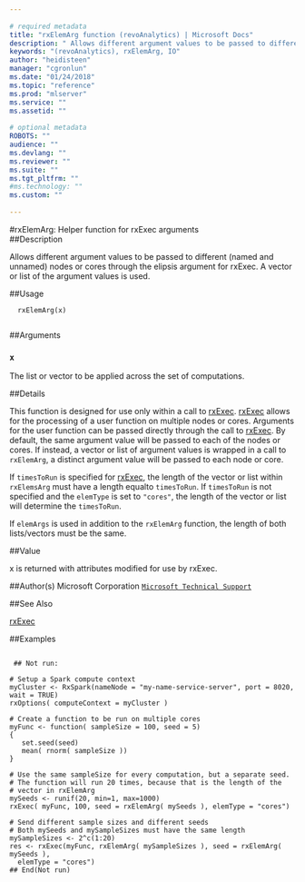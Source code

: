 ```yaml
--- 
 
# required metadata 
title: "rxElemArg function (revoAnalytics) | Microsoft Docs" 
description: " Allows different argument values to be passed to different (named and unnamed) nodes or cores through the elipsis argument for rxExec. A vector or list of the argument values is used. " 
keywords: "(revoAnalytics), rxElemArg, IO" 
author: "heidisteen" 
manager: "cgronlun" 
ms.date: "01/24/2018" 
ms.topic: "reference" 
ms.prod: "mlserver" 
ms.service: "" 
ms.assetid: "" 
 
# optional metadata 
ROBOTS: "" 
audience: "" 
ms.devlang: "" 
ms.reviewer: "" 
ms.suite: "" 
ms.tgt_pltfrm: "" 
#ms.technology: "" 
ms.custom: "" 
 
--- 
```

 
 
 #rxElemArg:  Helper function for rxExec arguments  
 ##Description
 
Allows different argument values to be passed to different (named and unnamed) nodes or cores through
the elipsis argument for rxExec. A vector or list of the argument values is used.
 
 
 
 ##Usage

```   
  rxElemArg(x)
 
```
 
 
 ##Arguments

   
  
 ### `x`
 The list or vector to be applied across the set of computations. 
  
 
 
 
 ##Details
 
This function is designed for use only within a call to [rxExec](rxExec.md).  [rxExec](rxExec.md)
allows for the processing of a user function on multiple nodes or cores.  Arguments
for the user function can be passed directly through the call to [rxExec](rxExec.md).  By default,
the same argument value will be passed to each of the nodes or cores.  If instead, 
a vector or list of argument values is wrapped in a call to `rxElemArg`, 
a distinct argument value will be passed to each node or core.  

If `timesToRun` is specified for [rxExec](rxExec.md), the length of the vector or 
list within `rxElemsArg` must have a length equalto `timesToRun`. If `timesToRun` 
is not specified and the `elemType` is set to `"cores"`, the length of the vector 
or list will determine the `timesToRun`. 

If `elemArgs` is used in addition to the `rxElemArg` function, the length of both
lists/vectors must be the same.
 
 
 ##Value
 
x is returned with attributes modified for use by rxExec.
 
 ##Author(s)
 Microsoft Corporation [`Microsoft Technical Support`](https://go.microsoft.com/fwlink/?LinkID=698556&clcid=0x409)
 
 
 ##See Also
 
[rxExec](rxExec.md)
   
 
 ##Examples

 ```
   
  ## Not run:
 
# Setup a Spark compute context
myCluster <- RxSpark(nameNode = "my-name-service-server", port = 8020, wait = TRUE)
rxOptions( computeContext = myCluster )

# Create a function to be run on multiple cores
myFunc <- function( sampleSize = 100, seed = 5)
{
	set.seed(seed)
	mean( rnorm( sampleSize ))
}	

# Use the same sampleSize for every computation, but a separate seed.
# The function will run 20 times, because that is the length of the
# vector in rxElemArg
mySeeds <- runif(20, min=1, max=1000)
rxExec( myFunc, 100, seed = rxElemArg( mySeeds ), elemType = "cores")

# Send different sample sizes and different seeds
# Both mySeeds and mySampleSizes must have the same length
mySampleSizes <- 2^c(1:20)
res <- rxExec(myFunc, rxElemArg( mySampleSizes ), seed = rxElemArg( mySeeds ),
   elemType = "cores")
 ## End(Not run) 
  
 
```
 
 
